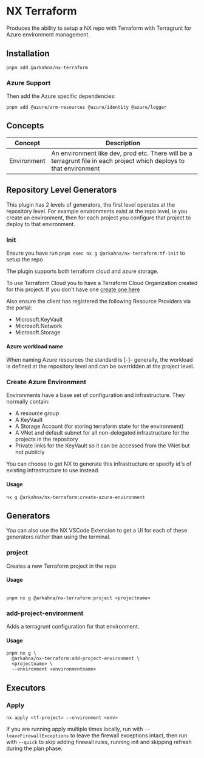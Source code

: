 # NX Terraform

Produces the ability to setup a NX repo with Terraform with Terragrunt for Azure environment management.

## Installation

```
pnpm add @arkahna/nx-terraform
```

### Azure Support

Then add the Azure specific dependencies:

```
pnpm add @azure/arm-resources @azure/identity @azure/logger
```

## Concepts

| Concept     | Description                                                                                                          |
| ----------- | -------------------------------------------------------------------------------------------------------------------- |
| Environment | An environment like dev, prod etc. There will be a terragrunt file in each project which deploys to that environment |

## Repository Level Generators

This plugin has 2 levels of generators, the first level operates at the repository level. For example environments exist at the repo level, ie you create an environment, then for each project you configure that project to deploy to that environment.

### Init

Ensure you have run `pnpm exec nx g @arkahna/nx-terraform:tf-init` to setup the repo

The plugin supports both terraform cloud and azure storage.

To use Terraform Cloud you to have a Terraform Cloud Organization created for this project. If you don't have one [create one here](https://app.terraform.io/app/organizations/new)

Also ensure the client has registered the following Resource Providers via the portal:

- Microsoft.KeyVault
- Microsoft.Network
- Microsoft.Storage

#### Azure workload name

When naming Azure resources the standard is [<prefix>-]<resource abbreviation>-<workload> generally, the workload is defined at the repository level and can be overridden at the project level.

### Create Azure Environment

Environments have a base set of configuration and infrastructure. They normally contain:

- A resource group
- A KeyVault
- A Storage Account (for storing terraform state for the environment)
- A VNet and default subnet for all non-delegated infrastructure for the projects in the repository
- Private links for the KeyVault so it can be accessed from the VNet but not publicly

You can choose to get NX to generate this infrastructure or specify id's of existing infrastructure to use instead.

#### Usage

    nx g @arkahna/nx-terraform:create-azure-environment

## Generators

You can also use the NX VSCode Extension to get a UI for each of these generators rather than using the terminal.

### project

Creates a new Terraform project in the repo

#### Usage

```

pnpm nx g @arkahna/nx-terraform:project <projectname>

```

### add-project-environment

Adds a terragrunt configuration for that environment.

#### Usage

```
pnpm nx g \
  @arkahna/nx-terraform:add-project-environment \
  <projectname> \
  --environment <environmentname>

```

## Executors

### Apply

`nx apply <tf-project> --environment <env>`

If you are running apply multiple times locally, run with `--leaveFirewallExceptions` to leave the firewall exceptions intact, then run with `--quick` to skip adding firewall rules, running init and skipping refresh during the plan phase.
